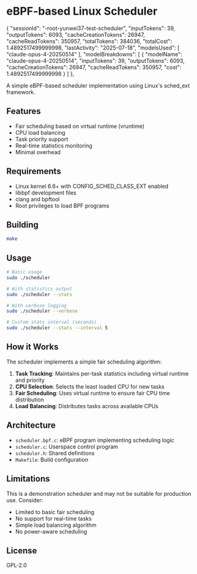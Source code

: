 # eBPF-based Linux Scheduler

{
      "sessionId": "-root-yunwei37-test-scheduler",
      "inputTokens": 39,
      "outputTokens": 6093,
      "cacheCreationTokens": 26947,
      "cacheReadTokens": 350957,
      "totalTokens": 384036,
      "totalCost": 1.4892517499999998,
      "lastActivity": "2025-07-18",
      "modelsUsed": [
        "claude-opus-4-20250514"
      ],
      "modelBreakdowns": [
        {
          "modelName": "claude-opus-4-20250514",
          "inputTokens": 39,
          "outputTokens": 6093,
          "cacheCreationTokens": 26947,
          "cacheReadTokens": 350957,
          "cost": 1.4892517499999998
        }
      ]
    },

A simple eBPF-based scheduler implementation using Linux's sched_ext framework.

## Features

- Fair scheduling based on virtual runtime (vruntime)
- CPU load balancing
- Task priority support
- Real-time statistics monitoring
- Minimal overhead

## Requirements

- Linux kernel 6.6+ with CONFIG_SCHED_CLASS_EXT enabled
- libbpf development files
- clang and bpftool
- Root privileges to load BPF programs

## Building

```bash
make
```

## Usage

```bash
# Basic usage
sudo ./scheduler

# With statistics output
sudo ./scheduler --stats

# With verbose logging
sudo ./scheduler --verbose

# Custom stats interval (seconds)
sudo ./scheduler --stats --interval 5
```

## How it Works

The scheduler implements a simple fair scheduling algorithm:

1. **Task Tracking**: Maintains per-task statistics including virtual runtime and priority
2. **CPU Selection**: Selects the least loaded CPU for new tasks
3. **Fair Scheduling**: Uses virtual runtime to ensure fair CPU time distribution
4. **Load Balancing**: Distributes tasks across available CPUs

## Architecture

- `scheduler.bpf.c`: eBPF program implementing scheduling logic
- `scheduler.c`: Userspace control program
- `scheduler.h`: Shared definitions
- `Makefile`: Build configuration

## Limitations

This is a demonstration scheduler and may not be suitable for production use. Consider:
- Limited to basic fair scheduling
- No support for real-time tasks
- Simple load balancing algorithm
- No power-aware scheduling

## License

GPL-2.0